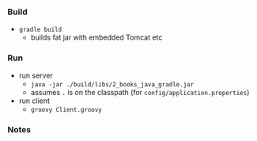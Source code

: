 
### Build

* `gradle build`
    * builds fat jar with embedded Tomcat etc

### Run 

* run server
    * `java -jar ./build/libs/2_books_java_gradle.jar`
    * assumes `.` is on the classpath (for `config/application.properties`)
* run client
    * `groovy Client.groovy`

### Notes

